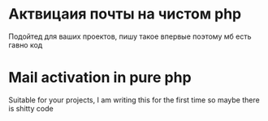 # Актвицаия почты на чистом php
Подойтед для ваших проектов, пишу такое впервые поэтому мб есть гавно код

# Mail activation in pure php
Suitable for your projects, I am writing this for the first time so maybe there is shitty code
